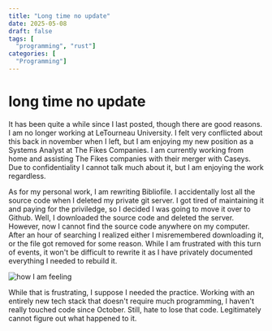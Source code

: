 ```yaml
---
title: "Long time no update"
date: 2025-05-08
draft: false
tags: [
  "programming", "rust"]
categories: [
  "Programming"]
---
```


# long time no update

It has been quite a while since I last posted, though there are good reasons. I am no longer working at LeTourneau University. I felt very conflicted about this back in november when I left, but I am enjoying my new position as a Systems Analyst at The Fikes Companies. I am currently working from home and assisting The Fikes companies with their merger with Caseys. Due to confidentiality I cannot talk much about it, but I am enjoying the work regardless.

As for my personal work, I am rewriting Bibliofile. I accidentally lost all the source code when I deleted my private git server. I got tired of maintaining it and paying for the priviledge, so I decided I was going to move it over to Github. Well, I downloaded the source code and deleted the server. However, now I cannot find the source code anywhere on my computer. After an hour of searching I realized either I misremembered downloading it, or the file got removed for some reason. While I am frustrated with this turn of events, it won't be difficult to rewrite it as I have privately documented everything I needed to rebuild it.

![how I am feeling](/images/me.png)

While that is frustrating, I suppose I needed the practice. Working with an entirely new tech stack that doesn't require much programming, I haven't really touched code since October. Still, hate to lose that code. Legitimately cannot figure out what happened to it.
